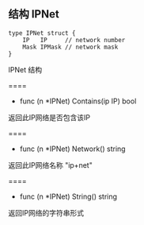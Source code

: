 ## 结构 IPNet

	type IPNet struct {
	    IP   IP     // network number
	    Mask IPMask // network mask
	}
	
IPNet 结构

====
- func (n *IPNet) Contains(ip IP) bool

返回此IP网络是否包含该IP

====
- func (n *IPNet) Network() string

返回此IP网络名称  "ip+net"

====
- func (n *IPNet) String() string

返回IP网络的字符串形式
